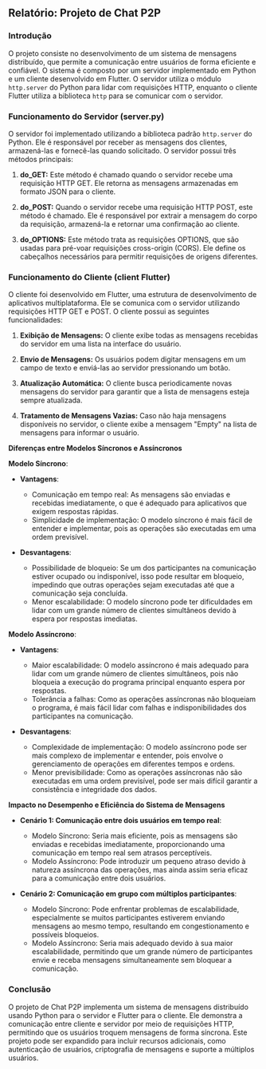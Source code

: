 ## Relatório: Projeto de Chat P2P

### Introdução
O projeto consiste no desenvolvimento de um sistema de mensagens distribuído, que permite a comunicação entre usuários de forma eficiente e confiável. O sistema é composto por um servidor implementado em Python e um cliente desenvolvido em Flutter. O servidor utiliza o módulo `http.server` do Python para lidar com requisições HTTP, enquanto o cliente Flutter utiliza a biblioteca `http` para se comunicar com o servidor.

### Funcionamento do Servidor (server.py)
O servidor foi implementado utilizando a biblioteca padrão `http.server` do Python. Ele é responsável por receber as mensagens dos clientes, armazená-las e fornecê-las quando solicitado. O servidor possui três métodos principais:

1. **do_GET:** Este método é chamado quando o servidor recebe uma requisição HTTP GET. Ele retorna as mensagens armazenadas em formato JSON para o cliente.
   
2. **do_POST:** Quando o servidor recebe uma requisição HTTP POST, este método é chamado. Ele é responsável por extrair a mensagem do corpo da requisição, armazená-la e retornar uma confirmação ao cliente.

3. **do_OPTIONS:** Este método trata as requisições OPTIONS, que são usadas para pré-voar requisições cross-origin (CORS). Ele define os cabeçalhos necessários para permitir requisições de origens diferentes.

### Funcionamento do Cliente (client Flutter)
O cliente foi desenvolvido em Flutter, uma estrutura de desenvolvimento de aplicativos multiplataforma. Ele se comunica com o servidor utilizando requisições HTTP GET e POST. O cliente possui as seguintes funcionalidades:

1. **Exibição de Mensagens:** O cliente exibe todas as mensagens recebidas do servidor em uma lista na interface do usuário.

2. **Envio de Mensagens:** Os usuários podem digitar mensagens em um campo de texto e enviá-las ao servidor pressionando um botão.

3. **Atualização Automática:** O cliente busca periodicamente novas mensagens do servidor para garantir que a lista de mensagens esteja sempre atualizada.

4. **Tratamento de Mensagens Vazias:** Caso não haja mensagens disponíveis no servidor, o cliente exibe a mensagem "Empty" na lista de mensagens para informar o usuário.

**Diferenças entre Modelos Síncronos e Assíncronos**

**Modelo Síncrono**:

- **Vantagens**:
  - Comunicação em tempo real: As mensagens são enviadas e recebidas imediatamente, o que é adequado para aplicativos que exigem respostas rápidas.
  - Simplicidade de implementação: O modelo síncrono é mais fácil de entender e implementar, pois as operações são executadas em uma ordem previsível.

- **Desvantagens**:
  - Possibilidade de bloqueio: Se um dos participantes na comunicação estiver ocupado ou indisponível, isso pode resultar em bloqueio, impedindo que outras operações sejam executadas até que a comunicação seja concluída.
  - Menor escalabilidade: O modelo síncrono pode ter dificuldades em lidar com um grande número de clientes simultâneos devido à espera por respostas imediatas.

**Modelo Assíncrono**:

- **Vantagens**:
  - Maior escalabilidade: O modelo assíncrono é mais adequado para lidar com um grande número de clientes simultâneos, pois não bloqueia a execução do programa principal enquanto espera por respostas.
  - Tolerância a falhas: Como as operações assíncronas não bloqueiam o programa, é mais fácil lidar com falhas e indisponibilidades dos participantes na comunicação.

- **Desvantagens**:
  - Complexidade de implementação: O modelo assíncrono pode ser mais complexo de implementar e entender, pois envolve o gerenciamento de operações em diferentes tempos e ordens.
  - Menor previsibilidade: Como as operações assíncronas não são executadas em uma ordem previsível, pode ser mais difícil garantir a consistência e integridade dos dados.

**Impacto no Desempenho e Eficiência do Sistema de Mensagens**

- **Cenário 1: Comunicação entre dois usuários em tempo real**:
  - Modelo Síncrono: Seria mais eficiente, pois as mensagens são enviadas e recebidas imediatamente, proporcionando uma comunicação em tempo real sem atrasos perceptíveis.
  - Modelo Assíncrono: Pode introduzir um pequeno atraso devido à natureza assíncrona das operações, mas ainda assim seria eficaz para a comunicação entre dois usuários.

- **Cenário 2: Comunicação em grupo com múltiplos participantes**:
  - Modelo Síncrono: Pode enfrentar problemas de escalabilidade, especialmente se muitos participantes estiverem enviando mensagens ao mesmo tempo, resultando em congestionamento e possíveis bloqueios.
  - Modelo Assíncrono: Seria mais adequado devido à sua maior escalabilidade, permitindo que um grande número de participantes envie e receba mensagens simultaneamente sem bloquear a comunicação.


### Conclusão
O projeto de Chat P2P implementa um sistema de mensagens distribuído usando Python para o servidor e Flutter para o cliente. Ele demonstra a comunicação entre cliente e servidor por meio de requisições HTTP, permitindo que os usuários troquem mensagens de forma síncrona. Este projeto pode ser expandido para incluir recursos adicionais, como autenticação de usuários, criptografia de mensagens e suporte a múltiplos usuários.
